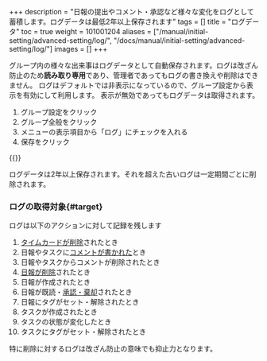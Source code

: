 +++
description = "日報の提出やコメント・承認など様々な変化をログとして蓄積します。ログデータは最低2年以上保存されます"
tags = []
title = "ログデータ"
toc = true
weight = 101001204
aliases = ["/manual/initial-setting/advanced-setting/log/", "/docs/manual/initial-setting/advanced-setting/log/"]
images = []
+++


グループ内の様々な出来事はログデータとして自動保存されます。ログは改ざん防止のため**読み取り専用**であり、管理者であってもログの書き換えや削除はできません。
ログはデフォルトでは非表示になっているので、グループ設定から表示を有効にして利用します。
表示が無効であってもログデータは取得されます。

1. グループ設定をクリック
1. グループ全般をクリック
1. メニューの表示項目から「ログ」にチェックを入れる
1. 保存をクリック

{{<appscreen filename="logging" title="ログ画面はデフォルトで非表示です。設定からログのチェックを入れて使います">}}

ログデータは2年以上保存されます。それを超えた古いログは一定期間ごとに削除されます。

### ログの取得対象{#target}

ログは以下のアクションに対して記録を残します

1. [タイムカードが削除](/docs/manual/remove/timecard/)されたとき
1. 日報やタスクに[コメントが書かれた](/docs/manual/read-report/comment/)とき
1. 日報やタスクからコメントが削除されたとき
1. [日報が削除](/docs/manual/remove/report/)されたとき
1. 日報が作成されたとき
1. 日報が既読・[承認・棄却](/docs/manual/read-report/state/)されたとき
1. 日報にタグがセット・解除されたとき
1. タスクが作成されたとき
1. タスクの状態が変化したとき
1. タスクにタグがセット・解除されたとき

特に削除に対するログは改ざん防止の意味でも抑止力となります。
